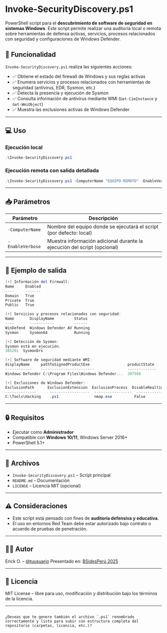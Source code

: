 # Invoke-SecurityDiscovery.ps1
PowerShell script para el **descubrimiento de software de seguridad en sistemas Windows**. Este script permite realizar una auditoría local o remota sobre herramientas de defensa activas, servicios, procesos relacionados con seguridad y configuraciones de Windows Defender.

## 🧰 Funcionalidad

`Invoke-SecurityDiscovery.ps1` realiza las siguientes acciones:

- ✅ Obtiene el estado del firewall de Windows y sus reglas activas
- ✅ Enumera servicios y procesos relacionados con herramientas de seguridad (antivirus, EDR, Sysmon, etc.)
- ✅ Detecta la presencia y ejecución de Sysmon
- ✅ Consulta información de antivirus mediante WMI (`Get-CimInstance` y `Get-WmiObject`)
- ✅ Muestra las exclusiones activas de Windows Defender

---

## 💻 Uso

### Ejecución local

```powershell
.\Invoke-SecurityDiscovery.ps1
````

### Ejecución remota con salida detallada

```powershell
.\Invoke-SecurityDiscovery.ps1 -ComputerName "EQUIPO-REMOTO" -EnableVerbose
```

---

## 📥 Parámetros

| Parámetro        | Descripción                                                              |
| ---------------- | ------------------------------------------------------------------------ |
| `-ComputerName`  | Nombre del equipo donde se ejecutará el script (por defecto: local)      |
| `-EnableVerbose` | Muestra información adicional durante la ejecución del script (opcional) |

---

## 📌 Ejemplo de salida

```powershell
[+] Información del Firewall:
Name     Enabled
----     -------
Domain   True
Private  True
Public   True

[+] Servicios y procesos relacionados con seguridad:
Name       DisplayName         Status
----       -----------         ------
WinDefend  Windows Defender AV Running
Sysmon     Sysmon64            Running

[+] Detección de Sysmon:
Sysmon está en ejecución.
385201  SysmonDrv

[+] Software de seguridad mediante WMI:
displayName     pathToSignedProductExe                 productState
------------    ------------------------               -------------
Windows Defender C:\Program Files\Windows Defender...  397568

[+] Exclusiones de Windows Defender:
ExclusionPath      ExclusionExtension  ExclusionProcess  DisableRealtimeMonitoring
--------------      ------------------  -----------------  -------------------------
C:\Tools\Hacking    .ps1                nmap.exe          False
```

---

## 🔒 Requisitos

* Ejecutar como **Administrador**
* Compatible con **Windows 10/11**, Windows Server 2016+
* PowerShell 5.1+

---

## 📂 Archivos

* `Invoke-SecurityDiscovery.ps1` – Script principal
* `README.md` – Documentación
* `LICENSE` – Licencia MIT (opcional)

---

## ⚠️ Consideraciones

* Este script está pensado con fines de **auditoría defensiva y educativa**.
* El uso en entornos Red Team debe estar autorizado bajo contrato o acuerdo de pruebas de penetración.

---

## 👨‍💻 Autor

Erick O. – [@tuusuario](https://github.com/tuusuario)
Presentado en: [BSidesPerú 2025](https://bsides.pe)

---

## 📄 Licencia

MIT License – libre para uso, modificación y distribución bajo los términos de la licencia.

---

```

¿Deseas que te genere también el archivo `.ps1` renombrado correctamente y listo para subir con estructura completa del repositorio (carpetas, licencia, etc.)?
```
